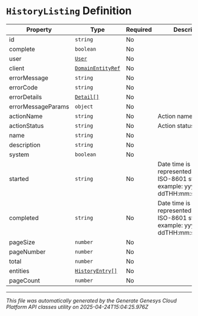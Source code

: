 # `HistoryListing` Definition

| Property | Type | Required | Description |
|----------|------|----------|-------------|
| id | `string` | No |  |
| complete | `boolean` | No |  |
| user | [`User`](user-definition.md) | No |  |
| client | [`DomainEntityRef`](domainentityref-definition.md) | No |  |
| errorMessage | `string` | No |  |
| errorCode | `string` | No |  |
| errorDetails | [`Detail[]`](detail-definition.md) | No |  |
| errorMessageParams | `object` | No |  |
| actionName | `string` | No | Action name |
| actionStatus | `string` | No | Action status |
| name | `string` | No |  |
| description | `string` | No |  |
| system | `boolean` | No |  |
| started | `string` | No | Date time is represented as an ISO-8601 string. For example: yyyy-MM-ddTHH:mm:ss[.mmm]Z |
| completed | `string` | No | Date time is represented as an ISO-8601 string. For example: yyyy-MM-ddTHH:mm:ss[.mmm]Z |
| pageSize | `number` | No |  |
| pageNumber | `number` | No |  |
| total | `number` | No |  |
| entities | [`HistoryEntry[]`](historyentry-definition.md) | No |  |
| pageCount | `number` | No |  |

---

*This file was automatically generated by the Generate Genesys Cloud Platform API classes utility on 2025-04-24T15:04:25.976Z*